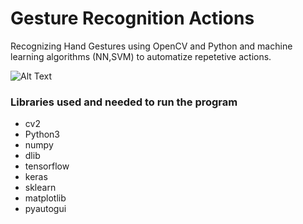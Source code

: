 # Gesture Recognition Actions
Recognizing Hand Gestures using OpenCV and Python and machine learning algorithms (NN,SVM) to automatize repetetive actions.

![Alt Text](https://github.com/habbichelotfi/gesture_recognition_actions/blob/main/ezgif.com-gif-maker.gif)


### Libraries used and needed to run the program
* cv2
* Python3
* numpy
* dlib
* tensorflow
* keras
* sklearn
* matplotlib
* pyautogui
